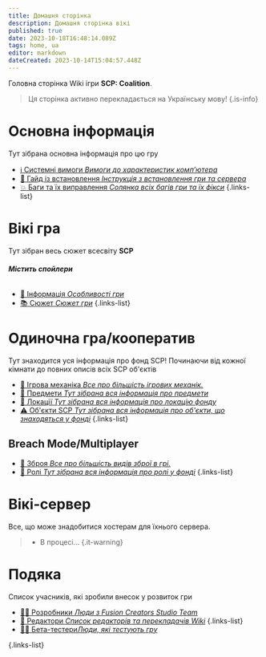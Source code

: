 ```yaml
---
title: Домашня сторінка
description: Домашня сторінка вікі
published: true
date: 2023-10-18T16:48:14.089Z
tags: home, ua
editor: markdown
dateCreated: 2023-10-14T15:04:57.448Z
---
```


Головна сторінка Wiki ігри **SCP: Coalition**.
> Ця сторінка активно перекладається на Українську мову!
{.is-info}


# Основна інформація
Тут зібрана основна інформація про цю гру

- [:information_source: Системні вимоги *Вимоги до характеристик комп’ютера*](/uk/install/requirements)
- [:scroll: Гайд із встановлення *Інструкція з встановлення гри та сервера*](/uk/install)
- [:boom: Баги та їх виправлення *Солянка всіх багів гри та їх фікси*](/uk/troubleshooting)
{.links-list}

# Вікі гра

Тут зібран весь сюжет всесвіту **SCP**
###### **Містить спойлери**
- [:bookmark_tabs: Інформація *Особливості гри*](/uk/game)
- [:books: Сюжет *Сюжет гри*](/uk/game/plot)
{.links-list}

# Одиночна гра/кооператив

Тут знаходится уся інформація про фонд SCP! 
Починаючи від кожної кімнати до повних описів всіх SCP об'єктів
- [:wrench: Ігрова механіка *Все про більшість ігрових механік.*](/uk/game/mechanics)
- [:pizza: Предмети *Тут зібрана вся інформація про предмети*](/uk/game/items)
- [:door: Локації *Тут зібрана вся інформація про локацію фонду*](/uk/game/rooms)
- [:warning: Об'єкти SCP *Тут зібрана вся інформація про об'єкти, що знаходяться у фонді*](/uk/game/scps)
{.links-list}

## Breach Mode/Multiplayer
- [:gun: Зброя *Все про більшість видів зброї в грі.*](/uk/game/weapons)
- [:construction_worker: Ролі *Тут зібрана вся інформація про ролі у фонді*](/uk/game/jobs)
{.links-list}


# Вікі-сервер

Все, що може знадобитися хостерам для їхнього сервера.

>  - В процесі...
{.it-warning}





# Подяка
Список учасників, які зробили внесок у розвиток гри
- [👨‍💻 Розробники *Люди з Fusion Creators Studio Team*](/uk/credits/devs)
- [📰 Редактори *Список редакторів та перекладачів Wiki*](/uk/credits/edits)
{.links-list}
- [:man_technologist: Бета-тестери*Люди, які тестують гру*](/uk/credits/testers)

{.links-list}